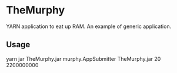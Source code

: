 # TheMurphy
YARN application to eat up RAM. An example of generic application.

## Usage
yarn jar TheMurphy.jar murphy.AppSubmitter TheMurphy.jar 20 2200000000

